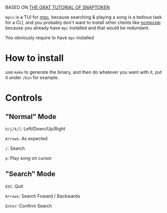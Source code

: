 BASED ON [THE GRAT TUTORIAL OF SNAPTOKEN](https://github.com/snaptoken/kilo-src)

`mpcv` is a TUI for [mpc](https://www.musicpd.org/clients/mpc/), because searching & playing a song is a tedious task for a CLI, and you probably don't want to install other clients like [ncmpcpp](https://github.com/ncmpcpp/ncmpcpp) because you already have `mpc` installed and that would be redundant.

You obviously require to have `mpc` installed

# How to install
use `make` to generate the binary, and then do whatever you want with it, put it under `/bin` for example.

# Controls
## "Normal" Mode

`h/j/k/l`: Left/Down/Up/Right

`Arrows`: As expected

`/`: Search

`p`: Play song on cursor

## "Search" Mode

`ESC`: Quit

`Arrows`: Search Foward / Backwards

`Enter`: Confirm Search

